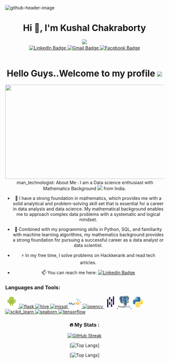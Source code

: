 ![github-header-image](https://github.com/KushalChakraborty1995/KushalChakraborty1995/assets/114491920/e31b72fe-68b0-48d1-8256-cb033480785e)


<h1 align="center">Hi 👋, I'm Kushal Chakraborty</h1>
<div id="header" align="center">
  <img src="https://media.giphy.com/media/M9gbBd9nbDrOTu1Mqx/giphy.gif" width="100"/>
</div>
<div id="badges" align="center">
  <a href="https://www.linkedin.com/in/kushchakraborty/">
    <img src="https://img.shields.io/badge/LinkedIn-blue?style=for-the-badge&logo=linkedin&logoColor=white" alt="LinkedIn Badge"/>
  </a>
  <a href="kushaldon8293@gmail.com">
    <img src="https://img.shields.io/badge/Gmail-red?style=for-the-badge&logo=Gmail&logoColor=white" alt="Gmail Badge"/>
  </a>
  <a href="https://www.facebook.com/kushal.chakraborty.3538">
    <img src="https://img.shields.io/badge/Facebook-blue?style=for-the-badge&logo=Facebook&logoColor=white" alt="Facebook Badge"/>
  </a>
</div>
<div id="badges" align="center">
<img src="https://komarev.com/ghpvc/?username=Kushal-Chakraborty&style=flat-square&color=green" alt=""/>

<h1>
  Hello Guys..Welcome to my profile
  <img src="https://drive.google.com/file/d/1VH8BhQPQI9mJtahMDCitpHvWeEv7EBeg/view?usp=drivesdk" width="30px"/>
</h1>

<div align="center">
  <img src="https://media.giphy.com/media/l46Cy1rHbQ92uuLXa/giphy.gif
" width="600" height="300"/>
</div>
  :man_technologist: About Me :
   I am a Data science enthusiast with Mathematics Background <img src="https://media.giphy.com/media/WUlplcMpOCEmTGBtBW/giphy.gif" width="30"> from India.
  
  - :telescope:  I have a strong foundation in mathematics, which provides me with a solid analytical and problem-solving skill set that is essential for a career in data analysis and data science. My mathematical background enables me to approach complex data problems with a systematic and logical mindset.

- :seedling:  Combined with my programming skills in Python, SQL, and familiarity with machine learning algorithms, my mathematics background provides a strong foundation for pursuing a successful career as a data analyst or data scientist.

- :zap: In my free time, I solve problems on Hackkerank and read tech articles.

- :mailbox: You can reach me here: [![Linkedin Badge](https://img.shields.io/badge/-LinkedIn-blue?style=flat&logo=Linkedin&logoColor=white)](https://www.linkedin.com/in/kushchakraborty/)

<h3 align="left">Languages and Tools:</h3>
<p align="left"> <a href="https://developer.android.com" target="_blank" rel="noreferrer"> <img src="https://raw.githubusercontent.com/devicons/devicon/master/icons/android/android-original-wordmark.svg" alt="android" width="40" height="40"/> </a> <a href="https://flask.palletsprojects.com/" target="_blank" rel="noreferrer"> <img src="https://www.vectorlogo.zone/logos/pocoo_flask/pocoo_flask-icon.svg" alt="flask" width="40" height="40"/> </a> <a href="https://hive.apache.org/" target="_blank" rel="noreferrer"> <img src="https://www.vectorlogo.zone/logos/apache_hive/apache_hive-icon.svg" alt="hive" width="40" height="40"/> </a> <a href="https://www.microsoft.com/en-us/sql-server" target="_blank" rel="noreferrer"> <img src="https://www.svgrepo.com/show/303229/microsoft-sql-server-logo.svg" alt="mssql" width="40" height="40"/> </a> <a href="https://www.mysql.com/" target="_blank" rel="noreferrer"> <img src="https://raw.githubusercontent.com/devicons/devicon/master/icons/mysql/mysql-original-wordmark.svg" alt="mysql" width="40" height="40"/> </a> <a href="https://opencv.org/" target="_blank" rel="noreferrer"> <img src="https://www.vectorlogo.zone/logos/opencv/opencv-icon.svg" alt="opencv" width="40" height="40"/> </a> <a href="https://pandas.pydata.org/" target="_blank" rel="noreferrer"> <img src="https://raw.githubusercontent.com/devicons/devicon/2ae2a900d2f041da66e950e4d48052658d850630/icons/pandas/pandas-original.svg" alt="pandas" width="40" height="40"/> </a> <a href="https://www.postgresql.org" target="_blank" rel="noreferrer"> <img src="https://raw.githubusercontent.com/devicons/devicon/master/icons/postgresql/postgresql-original-wordmark.svg" alt="postgresql" width="40" height="40"/> </a> <a href="https://www.python.org" target="_blank" rel="noreferrer"> <img src="https://raw.githubusercontent.com/devicons/devicon/master/icons/python/python-original.svg" alt="python" width="40" height="40"/> </a> <a href="https://scikit-learn.org/" target="_blank" rel="noreferrer"> <img src="https://upload.wikimedia.org/wikipedia/commons/0/05/Scikit_learn_logo_small.svg" alt="scikit_learn" width="40" height="40"/> </a> <a href="https://seaborn.pydata.org/" target="_blank" rel="noreferrer"> <img src="https://seaborn.pydata.org/_images/logo-mark-lightbg.svg" alt="seaborn" width="40" height="40"/> </a> <a href="https://www.tensorflow.org" target="_blank" rel="noreferrer"> <img src="https://www.vectorlogo.zone/logos/tensorflow/tensorflow-icon.svg" alt="tensorflow" width="40" height="40"/> </a> </p>

### :fire: My Stats :
  
 
  [![GitHub Streak](http://github-readme-streak-stats.herokuapp.com?user=Kushal-Chakraborty&theme=dark&background=000000)](https://git.io/streak-stats)
 
  [![Top Langs](https://github-readme-stats.vercel.app/api/top-langs/?username=Kushal-Chakraborty)]
  
  [![Top Langs](https://github-readme-stats.vercel.app/api/top-langs/?username=Kushal-Chakraborty&layout=compact&theme=vision-friendly-dark)]
